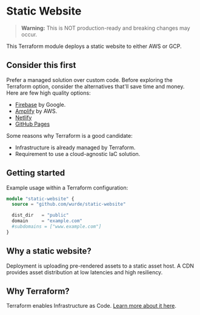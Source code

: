 # Static Website

> **Warning:** This is NOT production-ready and breaking changes may occur.

This Terraform module deploys a static website to either
AWS or GCP.

## Consider this first

Prefer a managed solution over custom code. Before exploring
the Terraform option, consider the alternatives that'll
save time and money. Here are few high quality options:

- [Firebase](https://firebase.google.com) by Google.
- [Amplify](https://aws.amazon.com/amplify) by AWS.
- [Netlify](https://www.netlify.com)
- [GitHub Pages](https://pages.github.com)

Some reasons why Terraform is a good candidate:

- Infrastructure is already managed by Terraform.
- Requirement to use a cloud-agnostic IaC solution.

## Getting started

Example usage within a Terraform configuration:

```terraform
module "static-website" {
  source = "github.com/wurde/static-website"

  dist_dir   = "public"
  domain     = "example.com"
  #subdomains = ["www.example.com"]
}
```

## Why a static website?

Deployment is uploading pre-rendered assets to a static asset host.
A CDN provides asset distribution at low latencies and high resiliency.

## Why Terraform?

Terraform enables Infrastructure as Code. [Learn more about it here](https://www.terraform.io).
